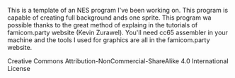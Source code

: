This is a template of an NES program I've been working on. This program is capable of creating full background ands one sprite. This program wa possible thanks to the great method of explaing in the tutorials of famicom.party website (Kevin Zurawel). You'll need cc65 assembler in your machine and the tools I used for graphics are all in the famicom.party website.

Creative Commons Attribution-NonCommercial-ShareAlike 4.0 International License
